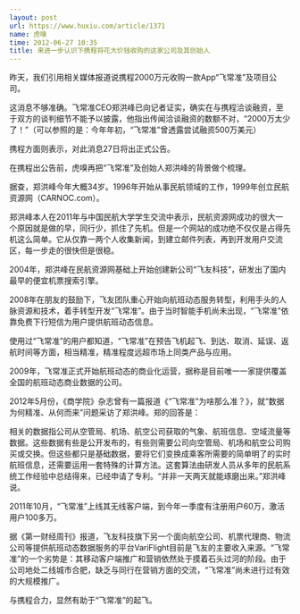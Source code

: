 ```yaml
---
layout: post
url: https://www.huxiu.com/article/1371
name: 虎嗅
time: 2012-06-27 10:35
title: 来进一步认识下携程将花大价钱收购的这家公司及其创始人
---
```

昨天，我们引用相关媒体报道说携程2000万元收购一款App“飞常准”及项目公司。

这消息不够准确。飞常准CEO郑洪峰已向记者证实，确实在与携程洽谈融资，至于双方的谈判细节不能予以披露，他指出传闻洽谈融资的数额不对，“2000万太少了！”（可以参照的是：今年年初，“飞常准”曾透露尝试融资500万美元）

携程方面则表示，对此消息27日将出正式公告。

在携程出公告前，虎嗅再把“飞常准”及创始人郑洪峰的背景做个梳理。

据查，郑洪峰今年大概34岁。1996年开始从事民航领域的工作，1999年创立民航资源网（CARNOC.com）。

郑洪峰本人在2011年与中国民航大学学生交流中表示，民航资源网成功的很大一个原因就是做的早，同行少，抓住了先机。但是一个网站的成功绝不仅仅是占得先机这么简单。它从仅靠一两个人收集新闻，到建立邮件列表，再到开发用户交流区，每一步走的很快但是很稳。

2004年，郑洪峰在民航资源网基础上开始创建新公司“飞友科技”，研发出了国内最早的便宜机票搜索引擎。

2008年在朋友的鼓励下，飞友团队重心开始向航班动态服务转型，利用手头的人脉资源和技术，着手转型开发“飞常准”。由于当时智能手机尚未出现，“飞常准”依靠免费下行短信为用户提供航班动态信息。

使用过“飞常准”的用户都知道，“飞常准”在预告飞机起飞、到达、取消、延误、返航时间等方面，相当精准，精准程度远超市场上同类产品与应用。

2009年，飞常准正式开始航班动态的商业化运营，据称是目前唯一一家提供覆盖全国的航班动态商业数据的公司。

2012年5月份，《商学院》杂志曾有一篇报道《“飞常准”为啥那么准？》，就“数据为何精准、从何而来”问题采访了郑洪峰。郑的回答是：

相关的数据指公司从空管局、机场、航空公司获取的气象、航班信息、空域流量等数据。这些数据有些是公开发布的，有些则需要公司向空管局、机场和航空公司购买或交换。但这些都只是基础数据，要将它们变换成乘客所需要的简单明了的实时航班信息，还需要运用一套特殊的计算方法。这套算法由研发人员从多年的民航系统工作经验中总结得来，已经申请了专利。“并非一天两天就能琢磨出来。”郑洪峰说。

2011年10月，“飞常准”上线其无线客户端，到今年一季度有注册用户60万，激活用户100多万。

据《第一财经周刊》报道，飞友科技旗下另一个面向航空公司、机票代理商、物流公司等提供航班动态数据服务的平台VariFlight目前是飞友的主要收入来源。“飞常准”的一个劣势是：其移动客户端推广和营销依然处于摸着石头过河的阶段。由于公司地处二线城市合肥，缺乏与同行在营销方面的交流，“飞常准”尚未进行过有效的大规模推广。

与携程合力，显然有助于“飞常准”的起飞。

